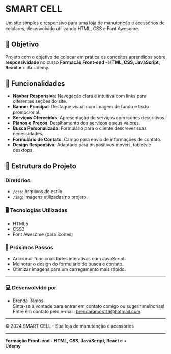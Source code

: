 # SMART CELL

Um site simples e responsivo para uma loja de manutenção e acessórios de celulares, desenvolvido utilizando HTML, CSS e Font Awesome.

## 🎯 Objetivo

Projeto com o objetivo de colocar em prática os conceitos aprendidos sobre **responsividade** no curso **Formação Front-end - HTML, CSS, JavaScript, React e +** da Udemy.

## 🌟 Funcionalidades

- **Navbar Responsiva**: Navegação clara e intuitiva com links para diferentes seções do site.
- **Banner Principal**: Destaque visual com imagem de fundo e texto promocional.
- **Serviços Oferecidos**: Apresentação de serviços com ícones descritivos.
- **Planos e Preços**: Detalhamento dos serviços e seus valores.
- **Busca Personalizada**: Formulário para o cliente descrever suas necessidades.
- **Formulário de Contato**: Campo para envio de informações de contato.
- **Design Responsivo**: Adaptado para dispositivos móveis, tablets e desktops.

## 🔀 Estrutura do Projeto

### Diretórios
- `/css`: Arquivos de estilo.
- `/img`: Imagens utilizadas no projeto.

### 🖥️ Tecnologias Utilizadas
- HTML5
- CSS3
- Font Awesome (para ícones)

### 📌 Próximos Passos
- Adicionar funcionalidades interativas com JavaScript.
- Melhorar o design do formulário de busca e contato.
- Otimizar imagens para um carregamento mais rápido.

---

### 💻 Desenvolvido por
- Brenda Ramos <br>
    Sinta-se à vontade para entrar em contato comigo ou sugerir melhorias!<br>
    Entre em contato pelo e-mail: [brendaramos116@hotmail.com](brendaramos116@hotmail.com).

---

© 2024 SMART CELL - Sua loja de manutenção e acessórios




---
**Formação Front-end - HTML, CSS, JavaScript, React e +** <br>
**Udemy**



